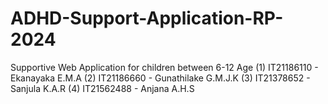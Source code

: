 # ADHD-Support-Application-RP-2024
Supportive Web Application for children between 6-12 Age
(1) IT21186110 - Ekanayaka E.M.A
(2) IT21186660 - Gunathilake G.M.J.K
(3) IT21378652 - Sanjula K.A.R
(4) IT21562488 - Anjana A.H.S
